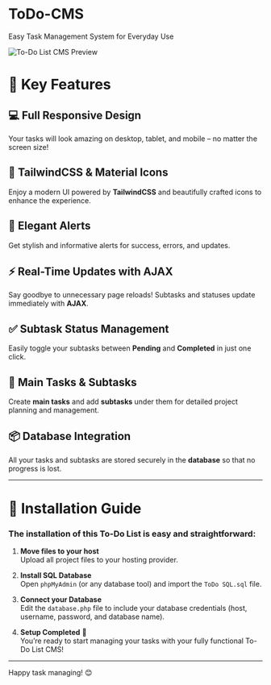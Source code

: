 # ToDo-CMS
Easy Task Management System for Everyday Use

![To-Do List CMS Preview](https://craftvision.net/assets/images/products/ToDo.png)

# 🌟 Key Features

## 💻 Full Responsive Design  
Your tasks will look amazing on desktop, tablet, and mobile – no matter the screen size!

## 🎨 TailwindCSS & Material Icons  
Enjoy a modern UI powered by **TailwindCSS** and beautifully crafted icons to enhance the experience.

## 🔔 Elegant Alerts  
Get stylish and informative alerts for success, errors, and updates.

## ⚡ Real-Time Updates with AJAX  
Say goodbye to unnecessary page reloads! Subtasks and statuses update immediately with **AJAX**.

## ✅ Subtask Status Management  
Easily toggle your subtasks between **Pending** and **Completed** in just one click.

## 📝 Main Tasks & Subtasks  
Create **main tasks** and add **subtasks** under them for detailed project planning and management.

## 📦 Database Integration  
All your tasks and subtasks are stored securely in the **database** so that no progress is lost.

---

# 🚀 Installation Guide

### The installation of this To-Do List is easy and straightforward:
1. **Move files to your host**  
   Upload all project files to your hosting provider.
   
2. **Install SQL Database**  
   Open `phpMyAdmin` (or any database tool) and import the `ToDo SQL.sql` file.
   
3. **Connect your Database**  
   Edit the `database.php` file to include your database credentials (host, username, password, and database name).
   
4. **Setup Completed** 🎉  
   You’re ready to start managing your tasks with your fully functional To-Do List CMS!

---

Happy task managing! 😊
